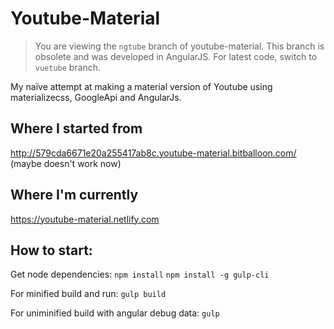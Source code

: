 # Youtube-Material

> You are viewing the `ngtube` branch of youtube-material. This branch is obsolete and was developed in AngularJS. For latest code, switch to `vuetube` branch.

My naïve attempt at making a material version of Youtube using materializecss, GoogleApi and AngularJs.

## Where I started from

http://579cda6671e20a255417ab8c.youtube-material.bitballoon.com/ (maybe doesn't work now)

## Where I'm currently

https://youtube-material.netlify.com

## How to start:

Get node dependencies:
`npm install`
`npm install -g gulp-cli`

For minified build and run:
`gulp build`

For uniminified build with angular debug data:
`gulp`
